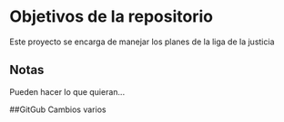 # Objetivos de la repositorio

Este proyecto se encarga de manejar los planes de la liga de la justicia


## Notas
Pueden hacer lo que quieran...

##GitGub
Cambios varios
